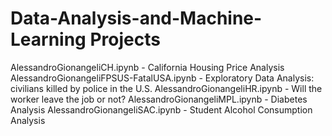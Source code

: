 # Data-Analysis-and-Machine-Learning Projects

AlessandroGionangeliCH.ipynb - California Housing Price Analysis
AlessandroGionangeliFPSUS-FatalUSA.ipynb - Exploratory Data Analysis: civilians killed by police in the U.S.
AlessandroGionangeliHR.ipynb - Will the worker leave the job or not?
AlessandroGionangeliMPL.ipynb - Diabetes Analysis
AlessandroGionangeliSAC.ipynb - Student Alcohol Consumption Analysis

